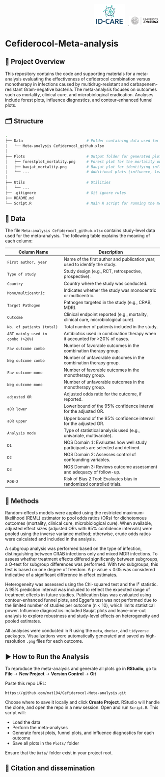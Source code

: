 <div align="right">
  <a href="https://www.id-care.net/" target="_blank">
    <img src="Utils/idcare_logo.png" alt="IDCare Logo" width="100" style="margin-right: 10px;"/>
  </a>
  <a href="https://www.univr.it/" target="_blank">
    <img src="Utils/logo_UNIVR.png" alt="University of Verona Logo" width="100"/>
  </a>
</div>

# Cefiderocol-Meta-analysis
## 🧾 Project Overview
This repository contains the code and supporting materials for a meta-analysis evaluating the effectiveness of cefiderocol combination versus monotherapy in infections caused by multidrug-resistant and carbapenem-resistant Gram-negative bacteria. The meta-analysis focuses on outcomes such as mortality, clinical cure, and microbiological eradication. Analyses include forest plots, influence diagnostics, and contour-enhanced funnel plots.
## 🗂️ Structure

```bash
.
├── Data                             # Folder containing data used for the meta-analysis
│   └── Meta-analysis Cefiderocol_github.xlsx 
│
├── Plots                            # Output folder for generated plots from the meta-analysis
│   ├── forestplot_mortality.png     # Forest plot for the mortality outcome
│   ├── baujat_mortality.png         # Baujat plot for identifying influential studies for mortality
│   └── ...                          # Additional plots (influence, leave-one-out, funnel) for each outcome
│
├── Utils                            # Utilities
│   └── ... 
├── .gitignore                       # Git ignore rules
├── README.md                        
└── Script.R                         # Main R script for running the meta-analysis, generating plots, and performing diagnostics
```
## 📂 Data
The file `Meta-analysis Cefiderocol_github.xlsx` contains study-level data used for the meta-analysis. The following table explains the meaning of each column:

| **Column Name**                   | **Description**                                                                 |
|----------------------------------|---------------------------------------------------------------------------------|
| `First author, year` | Name of the first author and publication year, used to identify the study.     |
| `Type of study`                  | Study design (e.g., RCT, retrospective, prospective).                          |
| `Country`                        | Country where the study was conducted.                                         |
| `Mono/multicentric`             | Indicates whether the study was monocentric or multicentric.                   |
| `Target Pathogen`               | Pathogen targeted in the study (e.g., CRAB, MDR).                              |
| `Outcome`                        | Clinical endpoint reported (e.g., mortality, clinical cure, microbiological cure). |
| `No. of patients (total)`       | Total number of patients included in the study.                                |
| `ABT mainly used in combo (>20%)` | Antibiotics used in combination therapy when it accounted for >20% of cases.   |
| `Fav outcome combo`             | Number of favorable outcomes in the combination therapy group.                 |
| `Neg outcome combo`             | Number of unfavorable outcomes in the combination therapy group.               |
| `Fav outcome mono`              | Number of favorable outcomes in the monotherapy group.                         |
| `Neg outcome mono`              | Number of unfavorable outcomes in the monotherapy group.                       |
| `adjusted OR`                   | Adjusted odds ratio for the outcome, if reported.                              |
| `aOR lower`                     | Lower bound of the 95% confidence interval for the adjusted OR.                |
| `aOR upper`                     | Upper bound of the 95% confidence interval for the adjusted OR.                |
| `Analysis mode`                 | Type of statistical analysis used (e.g., univariate, multivariate).            |
| `D1`                 | NOS Domain 1: Evaluates how well study participants are selected and defined.           |
| `D2`                 | NOS Domain 2: Assesses control of confounding variables.           |
| `D3`                 | NOS Domain 3: Reviews outcome assessment and adequacy of follow-up.           |
| `ROB-2`                 | Risk of Bias 2 Tool: Evaluates bias in randomized controlled trials.         |
## 📐 Methods
Random-effects models were applied using the restricted maximum-likelihood (REML) estimator to pool odds ratios (ORs) for dichotomous outcomes (mortality, clinical cure, microbiological cure). When available, adjusted effect sizes (adjusted ORs with 95% confidence intervals) were pooled using the inverse variance method; otherwise, crude odds ratios were calculated and included in the analysis.

A subgroup analysis was performed based on the type of infection, distinguishing between CRAB infections only and mixed MDR infections. To assess whether treatment effects differed significantly between subgroups, a Q-test for subgroup differences was performed. With two subgroups, this test is based on one degree of freedom. A p-value < 0.05 was considered indicative of a significant difference in effect estimates.

Heterogeneity was assessed using the Chi-squared test and the I² statistic. A 95% prediction interval was included to reflect the expected range of treatment effects in future studies. Publication bias was evaluated using contour-enhanced funnel plots, and Egger’s test was not performed due to the limited number of studies per outcome (n < 10), which limits statistical power. Influence diagnostics included Baujat plots and leave-one-out analysis to explore robustness and study-level effects on heterogeneity and pooled estimates.

All analyses were conducted in R using the `meta`, `dmetar`, and `tidyverse` packages. Visualizations were automatically generated and saved as high-resolution `.png` files for each outcome.
## ▶️ How to Run the Analysis
To reproduce the meta-analysis and generate all plots go in **RStudio**, go to: **File** → **New Project** → **Version Control** → **Git**

Paste this repo URL:
```arduino
https://github.com/mat194/Cefiderocol-Meta-analysis.git
```
Choose where to save it locally and click **Create Project**.
RStudio will handle the clone, and open the repo in a new session.
Open and run `Script.R`. This script will:
- Load the data
- Perform the meta-analyses
- Generate forest plots, funnel plots, and influence diagnostics for each outcome 
- Save all plots in the `Plots/` folder

Ensure that the `Data/` folder exist in your project root.
## 📣 Citation and dissemination
